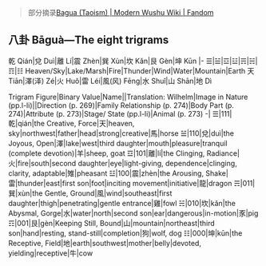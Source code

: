>部分摘录[Bagua (Taoism) \| Modern Wushu Wiki \| Fandom](https://modern-wushu.fandom.com/wiki/Bagua_(Taoism))

## 八卦 Bāguà—The eight trigrams

乾 Qián|兌 Duì|離 Lí|震 Zhèn|巽 Xùn|坎 Kǎn|艮 Gèn|坤 Kūn
|-
☰|☱|☲|☳|☴|☵|☶|☷
Heaven/Sky|Lake/Marsh|Fire|Thunder|Wind|Water|Mountain|Earth
天 Tiān|澤(泽) Zé|火 Huǒ|雷 Léi|風(风) Fēng|水 Shuǐ|山 Shān|地 Dì

<style>
	table :is(th,td){padding:0;
	font-size:.5em;
    text-align: center}
	
	table:first-of-type td{width:6em}
</style>

Trigram Figure|Binary Value|Name||Translation: Wilhelm|Image in Nature (pp.l-li)||Direction (p. 269)|Family Relationship (p. 274)|Body Part (p. 274)|Attribute (p. 273)|Stage/ State (pp.l-li)|Animal (p. 273)
-|
☰|111|乾|qián|the Creative, Force|天|heaven, sky|northwest|father|head|strong|creative|馬|horse
☱|110|兌|duì|the Joyous, Open|澤|lake|west|third daughter|mouth|pleasure|tranquil (complete devotion)|羊|sheep, goat
☲|101|離|lí|the Clinging, Radiance|火|fire|south|second daughter|eye|light-giving, dependence|clinging, clarity, adaptable|雉|pheasant
☳|100|震|zhèn|the Arousing, Shake|雷|thunder|east|first son|foot|inciting movement|initiative|龍|dragon
☴|011|巽|xùn|the Gentle, Ground|風|wind|southeast|first daughter|thigh|penetrating|gentle entrance|雞|fowl
☵|010|坎|kǎn|the Abysmal, Gorge|水|water|north|second son|ear|dangerous|in-motion|豕|pig
☶|001|艮|gèn|Keeping Still, Bound|山|mountain|northeast|third son|hand|resting, stand-still|completion|狗|wolf, dog
☷|000|坤|kūn|the Receptive, Field|地|earth|southwest|mother|belly|devoted, yielding|receptive|牛|cow
